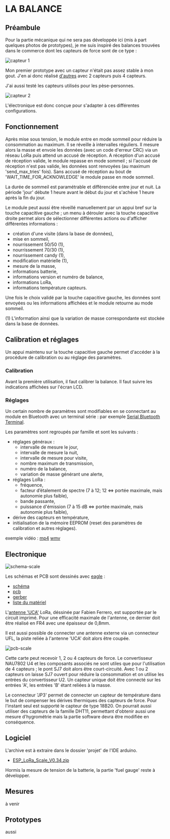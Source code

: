 # LA BALANCE

## Préambule

Pour la partie mécanique qui ne sera pas développée ici (mis à part quelques photos de prototypes), je me suis inspiré des balances trouvées dans le commerce dont les capteurs de force sont de ce type :

![capteur 1](/Balance/Images/load_beam.png)

Mon premier prototype avec un capteur n'était pas assez stable à mon gout. J'en ai donc réalisé 
[d'autres](/Balance/Images/proto_meca.png) avec 2 capteurs puis 4 capteurs. 

J'ai aussi testé les capteurs utilisés pour les pèse-personnes.

![capteur 2](/Balance/Images/pese_personne.png)

L'électronique est donc conçue pour s'adapter à ces différentes configurations. 

## Fonctionnement

Après mise sous tension, le module entre en mode sommeil pour réduire la consommation au maximum.
Il se réveille à intervalles réguliers. Il mesure alors la masse et envoie les données (avec un code d'erreur CRC) via un réseau LoRa puis attend un accusé de réception. A réception d'un accusé de réception valide, le module repasse en mode sommeil ; si l'accusé de réception n'est pas valide, les données sont renvoyées (au maximum 'send_max_tries' fois). Sans accusé de réception au bout de 'WAIT_TIME_FOR_ACKNOWLEDGE' le module passe en mode sommeil.

La durée de sommeil est paramétrable et différenciée entre jour et nuit. La période 'jour' débute 1 heure avant le début du jour et s'achève 1 heure après la fin du jour.


Le module peut aussi être réveillé manuellement par un appui bref sur la touche capacitive gauche ; un menu à dérouler avec la touche capacitive droite permet alors de sélectionner différentes actions ou d'afficher différentes informations :

* création d'une visite (dans la base de données),
* mise en sommeil,
* nourrissement 50/50 (1),
* nourrissement 70/30 (1),
* nourrissement candy (1),
* modification matérielle (1),
* mesure de la masse,
* informations batterie,
* informations version et numéro de balance,
* informations LoRa,
* informations température capteurs.

Une fois le choix validé par la touche capacitive gauche, les données sont envoyées ou les informations affichées et le module retourne au mode sommeil.

(1) L'information ainsi que la variation de masse correspondante est stockée dans la base de données.

## Calibration et réglages

Un appui maintenu sur la touche capacitive gauche permet d'accéder à la procédure de calibration ou au réglage des paramètres.

### Calibration

Avant la première utilisation, il faut calibrer la balance. Il faut suivre les indications affichées sur l'écran LCD.

### Réglages

Un certain nombre de paramètres sont modifiables en se connectant au module en Bluetooth avec un terminal série : par exemple 
[Serial Bluetooth Terminal](https://play.google.com/store/apps/details?id=de.kai_morich.serial_bluetooth_terminal&hl=fr&gl=US).

Les paramètres sont regroupés par famille et sont les suivants :

* réglages généraux :
    - intervalle de mesure le jour,
    - intervalle de mesure la nuit,
    - intervalle de mesure pour visite,
    - nombre maximum de transmission,
    - numéro de la balance,
    - variation de masse générant une alerte,
* réglages LoRa :
    - fréquence, 
    - facteur d’étalement de spectre (7 à 12; 12 <=> portée maximale, mais autonomie plus faible),
    - bande passante,
    - puissance d'émission (7 à 15 dB <=> portée maximale, mais autonomie plus faible),
* dérive des capteurs en température,
* initialisation de la mémoire EEPROM (reset des paramètres de calibration et autres réglages).

exemple vidéo : [mp4](http://rucher.polytech.unice.fr/ruche-connecte/videos/reglages.mp4) 
[wmv](http://rucher.polytech.unice.fr/ruche-connecte/videos/reglages.wmv)
<!-- 
ffmpeg -i /tmp/reglages.mp4 -vf scale=960:-1  -an output2.mp4
https://www.linuxtricks.fr/wiki/ffmpeg-la-boite-a-outils-multimedia
https://tuxicoman.jesuislibre.net/2017/01/changer-la-resolution-dune-video-avec-ffmpeg-sous-linux.html
-->

## Electronique

![schema-scale](/Balance/ESP_LoRa_Scale_V1.60.png)

Les schémas et PCB sont dessinés avec [eagle](https://www.autodesk.com/products/eagle/overview?plc=F360&term=1-YEAR&support=ADVANCED&quantity=1) :

* [schéma](/Balance/ESP_LoRa_Scale_V1.60.sch)
* [pcb](/Balance/ESP_LoRa_Scale_V1.60.brd)
* [gerber](/Balance/gerber/ESP_LoRa_Scale_V1.60.zip)
* [liste du matériel](/Balance/ESP_LoRa_Scale_V1.60.csv)

L'[antenne 'UCA'](http://users.polytech.unice.fr/~ferrero/recherche_UCAboards.html) 
LoRa, déssinée par Fabien Ferrero, est supportée par le circuit imprimé. 
Pour une efficacité maximale de l'antenne, ce dernier doit être réalisé en FR4 avec une épaisseur de 0,8mm.

Il est aussi possible de connecter une antenne externe via un connecteur UFL, la piste reliée à l'antenne 'UCA'
doit alors être coupée.  

![pcb-scale](/Balance/Images/pcb-scale.png)

Cette carte peut recevoir 1, 2 ou 4 capteurs de force. Le convertisseur NAU7802 U4 et les composants associés
ne sont utiles que pour l'utilisation de 4 capteurs ; le pont SJ7 doit alors être court-circuité.
Avec 1 ou 2 capteurs on laisse SJ7 ouvert pour réduire la consommation et on utilise les entrées du convertisseur U2.
Un capteur unique doit être connecté sur les entrées 'A', les entrées 'B' étant reliées à la masse.

Le connecteur 'JP3' permet de connecter un capteur de température dans le but de compenser les dérives thermiques des capteurs de force. Pour l'instant seul est supporté le capteur de type 18B20. On pourrait aussi utiliser des capteurs de la famille DHT11,
permettant d'obtenir aussi une mesure d'hygrométrie mais la partie software devra être modifiée en conséquence.

## Logiciel

L'archive est à extraire dans le dossier 'projet' de l'IDE arduino.

* [ESP_LoRa_Scale_V0.34.zip](/Balance/ESP_LoRa_ScaleV0.34.zip)

Hormis la mesure de tension de la batterie, la partie 'fuel gauge' reste à développer.

## Mesures

à venir

## Prototypes

aussi


